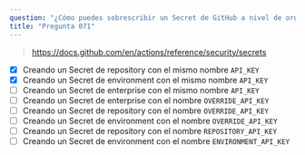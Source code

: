```yaml
---
question: "¿Cómo puedes sobrescribir un Secret de GitHub a nivel de organización `API_KEY` con un valor diferente cuando trabajas dentro de un repository? (Selecciona dos.)"
title: "Pregunta 071"
---
```


> https://docs.github.com/en/actions/reference/security/secrets
- [x] Creando un Secret de repository con el mismo nombre `API_KEY`
- [x] Creando un Secret de environment con el mismo nombre `API_KEY`
- [ ] Creando un Secret de enterprise con el mismo nombre `API_KEY`
- [ ] Creando un Secret de enterprise con el nombre `OVERRIDE_API_KEY`
- [ ] Creando un Secret de repository con el nombre `OVERRIDE_API_KEY`
- [ ] Creando un Secret de environment con el nombre `OVERRIDE_API_KEY`
- [ ] Creando un Secret de repository con el nombre `REPOSITORY_API_KEY`
- [ ] Creando un Secret de environment con el nombre `ENVIRONMENT_API_KEY`
